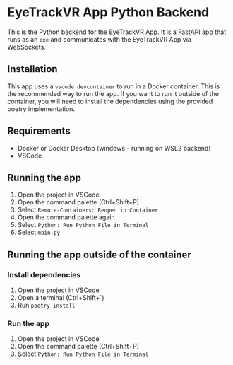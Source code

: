 # EyeTrackVR App Python Backend

This is the Python backend for the EyeTrackVR App. It is a FastAPI app that runs as an `exe` and communicates with the EyeTrackVR App via WebSockets.

## Installation

This app uses a `vscode devcontainer` to run in a Docker container. This is the recommended way to run the app. If you want to run it outside of the container, you will need to install the dependencies using the provided poetry implementation.

## Requirements

- Docker or Docker Desktop (windows - running on WSL2 backend)
- VSCode

## Running the app

1. Open the project in VSCode
2. Open the command palette (Ctrl+Shift+P)
3. Select `Remote-Containers: Reopen in Container`
4. Open the command palette again
5. Select `Python: Run Python File in Terminal`
6. Select `main.py`

## Running the app outside of the container

### Install dependencies

1. Open the project in VSCode
2. Open a terminal (Ctrl+Shift+`)
3. Run `poetry install`

### Run the app

1. Open the project in VSCode
2. Open the command palette (Ctrl+Shift+P)
3. Select `Python: Run Python File in Terminal`
